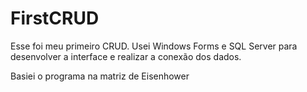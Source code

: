 # FirstCRUD

Esse foi meu primeiro CRUD.
Usei Windows Forms e SQL Server para desenvolver a interface e realizar a conexão dos dados.

Basiei o programa na matriz de Eisenhower
